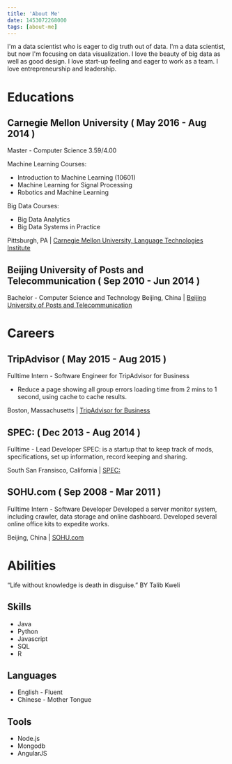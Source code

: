 ```yaml
---
title: 'About Me'
date: 1453072268000
tags: [about-me]
---
```

I'm a data scientist who is eager to dig truth out of data.
I'm a data scientist, but now I'm focusing on data visualization. I love the beauty of big data as well as good design. I love start-up feeling and eager to work as a team. I love entrepreneurship and leadership.
<!--more-->
# Educations
## Carnegie Mellon University ( May 2016 - Aug 2014 )
Master - Computer Science 3.59/4.00

Machine Learning Courses:
- Introduction to Machine Learning (10601)
- Machine Learning for Signal Processing
- Robotics and Machine Learning

Big Data Courses:
- Big Data Analytics
- Big Data Systems in Practice

<i class="fa fa-map-marker"></i> Pittsburgh, PA | <i class="fa fa-link"></i> [Carnegie Mellon University, Language Technologies Institute](http://www.lti.cs.cmu.edu/ "Carnegie Mellon University, Language Technologies Institute")

## Beijing University of Posts and Telecommunication ( Sep 2010 - Jun 2014 )
Bachelor - Computer Science and Technology
<i class="fa fa-map-marker"></i> Beijing, China | <i class="fa fa-link"></i> [Beijing University of Posts and Telecommunication](http://bupt.edu.cn "Beijing University of Posts and Telecommunication")
# Careers
## TripAdvisor ( May 2015 - Aug 2015 )
Fulltime Intern - Software Engineer for TripAdvisor for Business
- Reduce a page showing all group errors loading time from 2 mins to 1 second, using cache to cache results.

<i class="fa fa-map-marker"></i> Boston, Massachusetts | <i class="fa fa-link"></i> [TripAdvisor for Business](https://www.tripadvisor.com/Owners "TripAdvisor for Business")  


## SPEC: ( Dec 2013 - Aug 2014 )

Fulltime - Lead Developer
SPEC: is a startup that to keep track of mods, specifications, set up information, record keeping and sharing.

<i class="fa fa-map-marker"></i> South San Fransisco, California | <i class="fa fa-link"></i> [SPEC:](http://specapp.cc/ "SPEC:")

## SOHU.com ( Sep 2008 - Mar 2011 )

 Fulltime Intern - Software Developer
 Developed a server monitor system, including crawler, data storage and online dashboard. Developed several online office kits to expedite works.

<i class="fa fa-map-marker"></i> Beijing, China |  <i class="fa fa-link"></i> [SOHU.com](http://sohu.com/ "SOHU.com")

# Abilities
  “Life without knowledge is death in disguise.” BY Talib Kweli

## Skills
- Java
- Python
- Javascript
- SQL
- R

## Languages
- English - Fluent
- Chinese - Mother Tongue

## Tools
- Node.js
- Mongodb
- AngularJS
